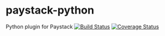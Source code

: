 # paystack-python
Python plugin for Paystack [![Build Status](https://travis-ci.org/andela-sjames/paystack-python.svg?branch=master)](https://travis-ci.org/andela-sjames/paystack-python) [![Coverage Status](https://coveralls.io/repos/github/andela-sjames/paystack-python/badge.svg?branch=feature-customerclass)](https://coveralls.io/github/andela-sjames/paystack-python?branch=feature-customerclass)  

